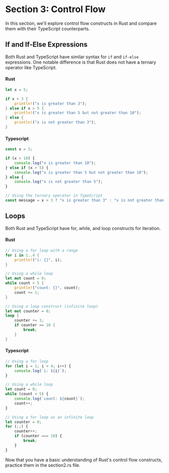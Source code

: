 # Section 3: Control Flow

In this section, we'll explore control flow constructs in Rust and compare them with their TypeScript counterparts.

## If and If-Else Expressions

Both Rust and TypeScript have similar syntax for `if` and `if-else` expressions. One notable difference is that Rust does not have a ternary operator like TypeScript.

#### Rust

```rust
let x = 5;

if x > 3 {
    println!("x is greater than 3");
} else if x > 5 {
    println!("x is greater than 5 but not greater than 10");
} else {
    println!("x is not greater than 3");
}
```

#### Typescript

```typescript
const x = 5;

if (x > 10) {
    console.log("x is greater than 10");
} else if (x > 5) {
    console.log("x is greater than 5 but not greater than 10");
} else {
    console.log("x is not greater than 5");
}

// Using the ternary operator in TypeScript
const message = x > 3 ? "x is greater than 3" : "x is not greater than 3";
```

## Loops

Both Rust and TypeScript have for, while, and loop constructs for iteration.

#### Rust

```rust
// Using a for loop with a range
for i in 1..4 {
    println!("i: {}", i);
}

// Using a while loop
let mut count = 0;
while count < 5 {
    println!("count: {}", count);
    count += 1;
}

// Using a loop construct (infinite loop)
let mut counter = 0;
loop {
    counter += 1;
    if counter == 10 {
        break;
    }
}
```

#### Typescript

```typescript
// Using a for loop
for (let i = 1; i < 4; i++) {
    console.log(`i: ${i}`);
}

// Using a while loop
let count = 0;
while (count < 5) {
    console.log(`count: ${count}`);
    count++;
}

// Using a for loop as an infinite loop
let counter = 0;
for (;;) {
    counter++;
    if (counter === 10) {
        break;
    }
}
```

Now that you have a basic understanding of Rust's control flow constructs, practice them in the section2.rs file.
